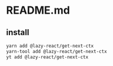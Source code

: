 # README.md

    

## install

```bash
yarn add @lazy-react/get-next-ctx
yarn-tool add @lazy-react/get-next-ctx
yt add @lazy-react/get-next-ctx
```

